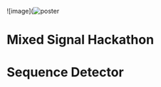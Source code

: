 ![image](![poster](https://user-images.githubusercontent.com/92947276/194770097-b00498a6-0074-4d79-b1b7-d22e5bd9f7e4.png)
# Mixed Signal Hackathon
# Sequence Detector

